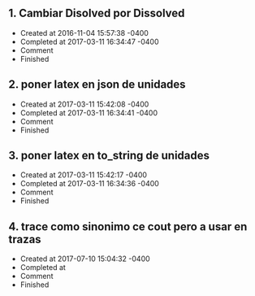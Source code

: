 ## 1. Cambiar Disolved por Dissolved
- Created at   2016-11-04 15:57:38 -0400
- Completed at 2017-03-11 16:34:47 -0400
- Comment      
- Finished     

## 2. poner latex en json de unidades
- Created at   2017-03-11 15:42:08 -0400
- Completed at 2017-03-11 16:34:41 -0400
- Comment      
- Finished     

## 3. poner latex en to_string de unidades
- Created at   2017-03-11 15:42:17 -0400
- Completed at 2017-03-11 16:34:36 -0400
- Comment      
- Finished     

## 4. trace como sinonimo ce cout pero a usar en trazas
- Created at   2017-07-10 15:04:32 -0400
- Completed at 
- Comment      
- Finished     

